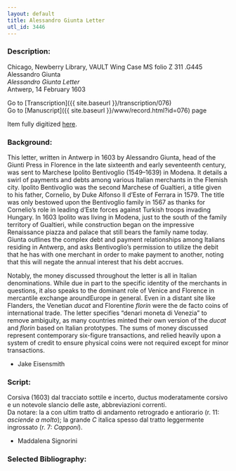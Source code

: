 ```yaml
---
layout: default
title: Alessandro Giunta Letter
utl_id: 3446
---
```


###  Description:

Chicago, Newberry Library, VAULT Wing Case MS folio Z 311 .G445<br>
Alessandro Giunta<br>
_Alessandro Giunta Letter_<br>
Antwerp, 14 February 1603

Go to [Transcription]({{ site.baseurl }}/transcription/076)<br>
Go to [Manuscript]({{ site.baseurl }}/www/record.html?id=076) page 

Item fully digitized [here](http://digcoll.newberry.org/#/item/ia-case_wing_ms_z311_g445).

###  Background:

This letter, written in Antwerp in 1603 by Alessandro Giunta, head of the Giunti Press in Florence in the late sixteenth and early seventeenth century, was sent to Marchese Ipolito Bentivoglio (1549–1639) in Modena. It details a swirl of payments and debts among various Italian merchants in the Flemish city. Ipolito Bentivoglio was the second Marchese of Gualtieri, a title given to his father, Cornelio, by Duke Alfonso II d’Este of Ferrara in 1579. The title was only bestowed upon the Bentivoglio family in 1567 as thanks for Cornelio’s role in leading d’Este forces against Turkish troops invading Hungary. In 1603 Ipolito was living in Modena, just to the south of the family territory of Gualtieri, while construction began on the impressive Renaissance piazza and palace that still bears the family name today. Giunta outlines the complex debt and payment relationships among Italians residing in Antwerp, and asks Bentivoglio’s permission to utilize the debit that he has with one merchant in order to make payment to another, noting that this will negate the annual interest that his debt accrues.

Notably, the money discussed throughout the letter is all in Italian denominations. While due in part to the specific identity of the merchants in questions, it also speaks to the dominant role of Venice and Florence in mercantile exchange aroundEurope in general. Even in a distant site like Flanders, the Venetian <i>ducat</i> and Florentine <i>florin</i> were the de facto coins of international trade. The letter specifies “denari moneta di Venezia” to remove ambiguity, as many countries minted their own version of the <i>ducat</i> and <i>florin</i> based on Italian prototypes. The sums of money discussed represent contemporary six-figure transactions, and relied heavily upon a system of credit to ensure physical coins were not required except for minor transactions.
-  Jake Eisensmith

###  Script:

Corsiva (1603) dal tracciato sottile e incerto, ductus moderatamente corsivo e un notevole slancio delle aste, abbreviazioni correnti.<br>
Da notare: la a con ultim tratto di andamento retrogrado e antiorario (r. 11: _asciende a molto_); la grande _C_ italica spesso dal tratto leggermente ingrossato (r. 7: _Capponi_).<br>
- Maddalena Signorini

###  Selected Bibliography:



